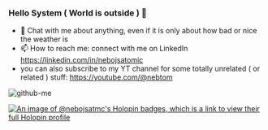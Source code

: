 ### Hello System ( World is outside ) 👋

<!--
- 🔭 I’m currently working on ...
- 🌱 I’m currently learning ...
- 👯 I’m looking to collaborate on ...
- 🤔 I’m looking for help with ...
- 💬 Ask me about ...
- 📫 How to reach me: ...
- 😄 Pronouns: ...
- ⚡ Fun fact: ...
-->

- 💬 Chat with me about anything, even if it is only about how bad or nice the weather is
- 📫 How to reach me: connect with me on LinkedIn https://linkedin.com/in/nebojsatomic
- you can also subscribe to my YT channel for some totally unrelated ( or related ) stuff: https://youtube.com/@nebtom

![github-me](https://github.com/user-attachments/assets/2b33c03c-b827-45bb-bfb6-5a44aa242c33)

[![An image of @nebojsatmc's Holopin badges, which is a link to view their full Holopin profile](https://holopin.me/nebojsatmc)](https://holopin.io/@nebojsatmc)


